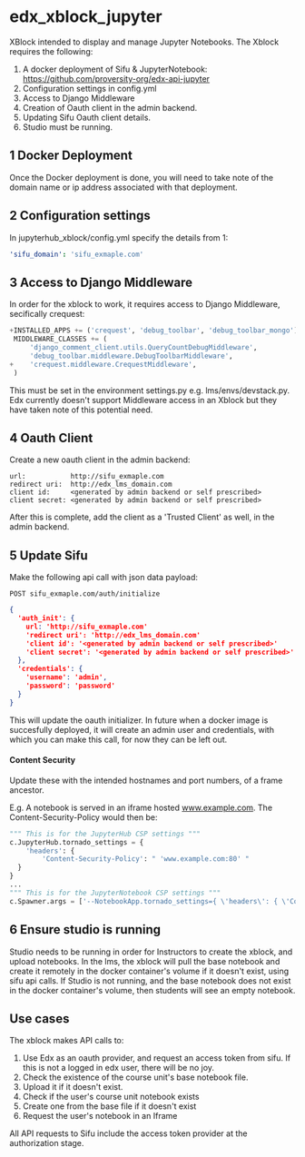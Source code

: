 # edx_xblock_jupyter

XBlock intended to display and manage Jupyter Notebooks.
The Xblock requires the following:

1. A docker deployment of Sifu & JupyterNotebook: https://github.com/proversity-org/edx-api-jupyter
2. Configuration settings in config.yml
3. Access to Django Middleware
4. Creation of Oauth client in the admin backend.
5. Updating Sifu Oauth client details.
6. Studio must be running.

## 1 Docker Deployment
Once the Docker deployment is done, you will need to take note of the
domain name or ip address associated with that deployment.

## 2 Configuration settings
In jupyterhub_xblock/config.yml specify the details from 1:
```yml
'sifu_domain': 'sifu_exmaple.com'
```

## 3 Access to Django Middleware
In order for the xblock to work, it requires access to Django Middleware, secifically crequest:
```py
+INSTALLED_APPS += ('crequest', 'debug_toolbar', 'debug_toolbar_mongo')
 MIDDLEWARE_CLASSES += (
     'django_comment_client.utils.QueryCountDebugMiddleware',
     'debug_toolbar.middleware.DebugToolbarMiddleware',
+    'crequest.middleware.CrequestMiddleware',
 )
```
This must be set in the environment settings.py e.g. lms/envs/devstack.py. Edx currently doesn't support Middleware access in an Xblock but they have taken note of this potential need.

## 4 Oauth Client
Create a new oauth client in the admin backend:
```text
url:           http://sifu_exmaple.com
redirect uri:  http://edx_lms_domain.com
client id:     <generated by admin backend or self prescribed>
client secret: <generated by admin backend or self prescribed>
```
After this is complete, add the client as a 'Trusted Client' as well, in the admin backend.

## 5 Update Sifu
Make the following api call with json data payload:

```POST sifu_exmaple.com/auth/initialize```
```json
{
  'auth_init': {
	url: 'http://sifu_exmaple.com'
	'redirect uri': 'http://edx_lms_domain.com'
	'client id': '<generated by admin backend or self prescribed>'
	'client secret': '<generated by admin backend or self prescribed>'
  },
  'credentials': {
    'username': 'admin',
	'password': 'password'
  }
}
```
This will update the oauth initializer. In future when a docker image is succesfully
deployed, it will create an admin user and credentials, with which you can make this
call, for now they can be left out.

#### Content Security
Update these with the intended hostnames and port numbers, of a frame ancestor.

E.g. A notebook is served in an iframe hosted www.example.com. The Content-Security-Policy would then be:

```py
""" This is for the JupyterHub CSP settings """
c.JupyterHub.tornado_settings = {
    'headers': {
        'Content-Security-Policy': " 'www.example.com:80' "
  }
}
...
""" This is for the JupyterNotebook CSP settings """
c.Spawner.args = ['--NotebookApp.tornado_settings={ \'headers\': { \'Content-Security-Policy\': "\'www.example.com:80\'"}}']
```
## 6 Ensure studio is running
Studio needs to be running in order for Instructors to create the xblock, and upload notebooks. In the lms, the xblock will pull the base notebook and create it remotely in the docker container's volume if it doesn't exist, using sifu api calls. If Studio is not running, and the base notebook does not exist in the docker container's volume, then students will see an empty notebook.

## Use cases
The xblock makes API calls to:

1. Use Edx as an oauth provider, and request an access token from sifu. If this is not a logged in edx user, there will be no joy.
2. Check the existence of the course unit's base notebook file.
3. Upload it if it doesn't exist.
4. Check if the user's course unit notebook exists
5. Create one from the base file if it doesn't exist
6. Request the user's notebook in an Iframe

All API requests to Sifu include the access token provider at the authorization stage.
